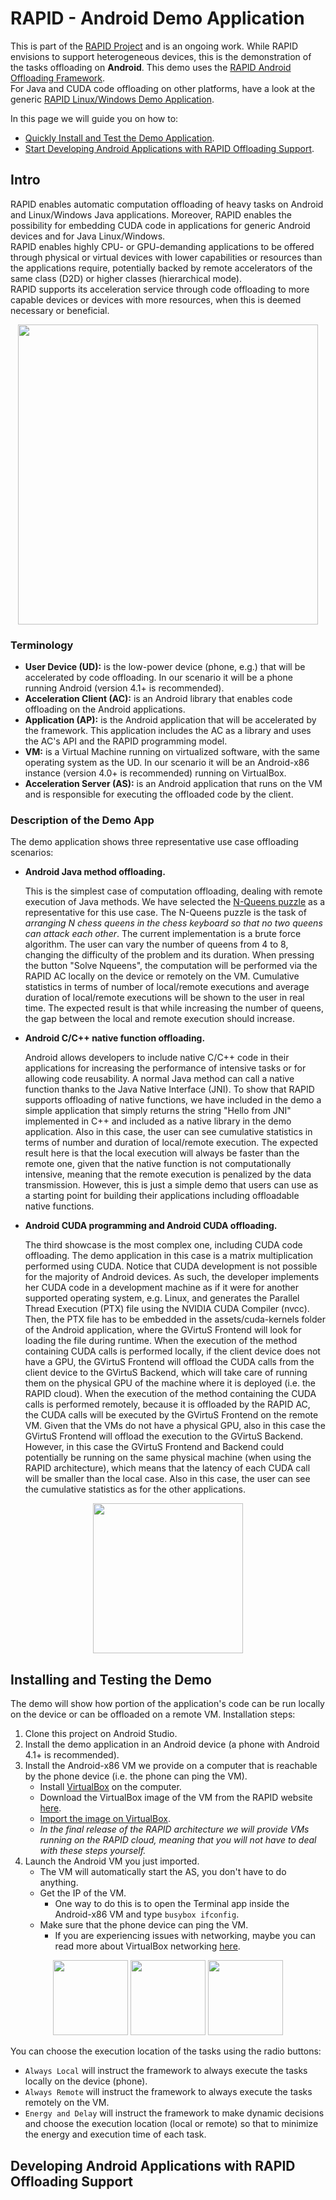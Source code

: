 # RAPID - Android Demo Application
This is part of the [RAPID Project](http://www.rapid-project.eu) and is an ongoing work. While RAPID envisions to support heterogeneous devices, this is the demonstration of the tasks offloading on **Android**. This demo uses the [RAPID Android Offloading Framework](https://github.com/RapidProjectH2020/rapid-android).  
For Java and CUDA code offloading on other platforms, have a look at the generic [RAPID Linux/Windows Demo Application](https://github.com/RapidProjectH2020/rapid-linux-DemoApp).

In this page we will guide you on how to:
* [Quickly Install and Test the Demo Application](#installing-and-testing-the-demo).
* [Start Developing Android Applications with RAPID Offloading Support](#developing-android-applications-with-rapid-offloading-support).

## Intro
RAPID enables automatic computation offloading of heavy tasks on Android and Linux/Windows Java applications.
Moreover, RAPID enables the possibility for embedding CUDA code in applications for generic Android devices
and for Java Linux/Windows.  
RAPID enables highly CPU- or GPU-demanding applications to be offered through physical or virtual devices with lower capabilities or resources than the applications require, potentially backed by remote accelerators of the same class (D2D) or higher classes (hierarchical mode).  
RAPID supports its acceleration service through code offloading to more capable devices or devices with more resources, when this is deemed necessary or beneficial.
<p align="center">
<img src="http://rapid-project.eu/files/rapid-arch.png" width="480">
</p>

### Terminology
* **User Device (UD):** is the low-power device (phone, e.g.) that will be accelerated by code offloading. In our scenario it will be a phone running Android (version 4.1+ is recommended).
* **Acceleration Client (AC):** is an Android library that enables code offloading on the Android applications.
* **Application (AP):** is the Android application that will be accelerated by the framework. This application includes the AC as a library and uses the AC's API and the RAPID programming model.
* **VM:** is a Virtual Machine running on virtualized software, with the same operating system as the UD. In our scenario it will be an Android-x86 instance (version 4.0+ is recommended) running on VirtualBox.
* **Acceleration Server (AS):** is an Android application that runs on the VM and is responsible for executing the offloaded code by the client.

### Description of the Demo App
The demo application shows three representative use case offloading scenarios:

* **Android Java method offloading.**

  This is the simplest case of computation offloading, dealing with remote execution of Java methods.
  We have selected the [N-Queens puzzle](https://developers.google.com/optimization/puzzles/queens) as a representative for this use case.
  The N-Queens puzzle is the task of *arranging N chess queens in the chess keyboard so that no two queens can attack each other*.
  The current implementation is a brute force algorithm.
  The user can vary the number of queens from 4 to 8, changing the difficulty of the problem and its duration.
  When pressing the button "Solve Nqueens", the computation will be performed via the RAPID AC locally on the device or remotely on the VM.
  Cumulative statistics in terms of number of local/remote executions and average duration of local/remote executions will be shown to the user in real time.
  The expected result is that while increasing the number of queens, the gap between the local and remote execution should increase.

* **Android C/C++ native function offloading.**

  Android allows developers to include native C/C++ code in their applications for increasing the performance 
  of intensive tasks or for allowing code reusability. 
  A normal Java method can call a native function thanks to the Java Native Interface (JNI). 
  To show that RAPID supports offloading of native functions, we have included in the demo a simple application 
  that simply returns the string "Hello from JNI" implemented in C++ and included as a native library in the demo application.
  Also in this case, the user can see cumulative statistics in terms of number and duration of local/remote execution.
  The expected result here is that the local execution will always be faster than the remote one, 
  given that the native function is not computationally intensive, meaning that the remote execution is penalized by the data transmission.
  However, this is just a simple demo that users can use as a starting point for building their applications 
  including offloadable native functions.

* **Android CUDA programming and Android CUDA offloading.**

  The third showcase is the most complex one, including CUDA code offloading.
  The demo application in this case is a matrix multiplication performed using CUDA.
  Notice that CUDA development is not possible for the majority of Android devices.
  As such, the developer implements her CUDA code in a development machine as if it were for another supported operating system,
  e.g. Linux, and generates the Parallel Thread Execution (PTX) file using the NVIDIA CUDA Compiler (nvcc).
  Then, the PTX file has to be embedded in the assets/cuda-kernels folder of the Android application, 
  where the GVirtuS Frontend will look for loading the file during runtime.
  When the execution of the method containing CUDA calls is performed locally, if the client device does not have a GPU, 
  the GVirtuS Frontend will offload the CUDA calls from the client device to the GVirtuS Backend, 
  which will take care of running them on the physical GPU of the machine where it is deployed (i.e. the RAPID cloud). 
  When the execution of the method containing the CUDA calls is performed remotely, because it is offloaded by the RAPID AC,
  the CUDA calls will be executed by the GVirtuS Frontend on the remote VM.
  Given that the VMs do not have a physical GPU, also in this case the GVirtuS Frontend will offload the execution to the GVirtuS Backend.
  However, in this case the GVirtuS Frontend and Backend could potentially be running on the same physical machine 
  (when using the RAPID architecture), which means that the latency of each CUDA call will be smaller than the local case.
  Also in this case, the user can see the cumulative statistics as for the other applications.

<p align="center">
<img src="http://rapid-project.eu/files/rapid-android-demo1.png" width="240">
</p>

## Installing and Testing the Demo
The demo will show how portion of the application's code can be run locally on the device or can be offloaded on a remote VM.
Installation steps:
1. Clone this project on Android Studio.
2. Install the demo application in an Android device (a phone with Android 4.1+ is recommended).
3. Install the Android-x86 VM we provide on a computer that is reachable by the phone device (i.e. the phone can ping the VM).
   * Install [VirtualBox](https://www.virtualbox.org/) on the computer.
   * Download the VirtualBox image of the VM from the RAPID website [here](http://rapid-project.eu/files/android-x86-6.0-r3.ova).
   * [Import the image on VirtualBox](https://docs.oracle.com/cd/E26217_01/E26796/html/qs-import-vm.html).
   * *In the final release of the RAPID architecture we will provide VMs running on the RAPID cloud,
   meaning that you will not have to deal with these steps yourself.*
4. Launch the Android VM you just imported.
   * The VM will automatically start the AS, you don't have to do anything.
   * Get the IP of the VM.
     * One way to do this is to open the Terminal app inside the Android-x86 VM and type `busybox ifconfig`.
   * Make sure that the phone device can ping the VM.
     * If you are experiencing issues with networking, maybe you can read more about VirtualBox 
     networking [here](https://www.virtualbox.org/manual/ch06.html).

<p align="center">
<img src="http://rapid-project.eu/files/rapid-android-demo2.png" width="120">
<img src="http://rapid-project.eu/files/rapid-android-demo3.png" width="120">
<img src="http://rapid-project.eu/files/rapid-android-demo4.png" width="120">
</p>

You can choose the execution location of the tasks using the radio buttons:
* `Always Local` will instruct the framework to always execute the tasks locally on the device (phone).
* `Always Remote` will instruct the framework to always execute the tasks remotely on the VM.
* `Energy and Delay` will instruct the framework to make dynamic decisions and choose the execution location (local or remote) so that to minimize the energy and execution time of each task.


## Developing Android Applications with RAPID Offloading Support
